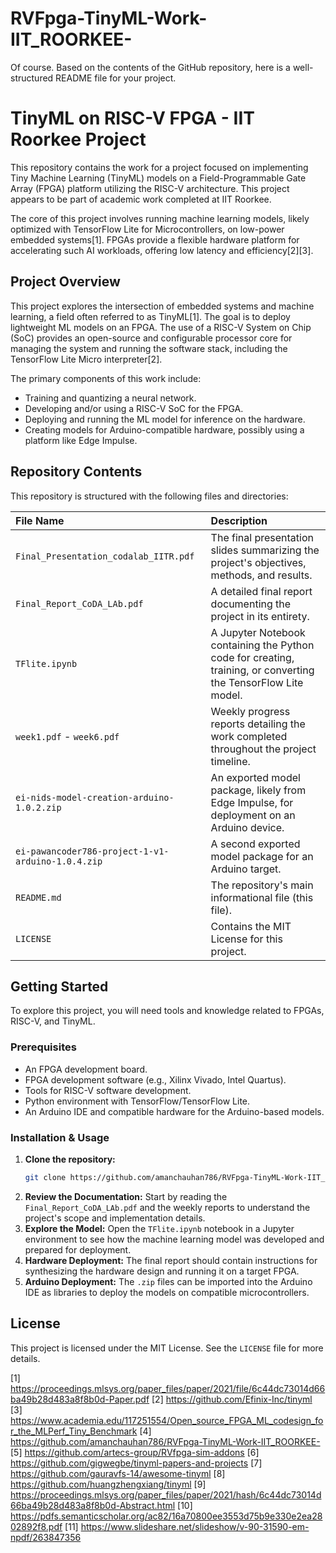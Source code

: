# RVFpga-TinyML-Work-IIT_ROORKEE-
Of course. Based on the contents of the GitHub repository, here is a well-structured README file for your project.

# TinyML on RISC-V FPGA - IIT Roorkee Project

This repository contains the work for a project focused on implementing Tiny Machine Learning (TinyML) models on a Field-Programmable Gate Array (FPGA) platform utilizing the RISC-V architecture. This project appears to be part of academic work completed at IIT Roorkee.

The core of this project involves running machine learning models, likely optimized with TensorFlow Lite for Microcontrollers, on low-power embedded systems[1]. FPGAs provide a flexible hardware platform for accelerating such AI workloads, offering low latency and efficiency[2][3].

## Project Overview

This project explores the intersection of embedded systems and machine learning, a field often referred to as TinyML[1]. The goal is to deploy lightweight ML models on an FPGA. The use of a RISC-V System on Chip (SoC) provides an open-source and configurable processor core for managing the system and running the software stack, including the TensorFlow Lite Micro interpreter[2].

The primary components of this work include:
*   Training and quantizing a neural network.
*   Developing and/or using a RISC-V SoC for the FPGA.
*   Deploying and running the ML model for inference on the hardware.
*   Creating models for Arduino-compatible hardware, possibly using a platform like Edge Impulse.

## Repository Contents

This repository is structured with the following files and directories:

| File Name | Description |
| :--- | :--- |
| `Final_Presentation_codalab_IITR.pdf`| The final presentation slides summarizing the project's objectives, methods, and results. |
| `Final_Report_CoDA_LAb.pdf` | A detailed final report documenting the project in its entirety. |
| `TFlite.ipynb` | A Jupyter Notebook containing the Python code for creating, training, or converting the TensorFlow Lite model. |
| `week1.pdf` - `week6.pdf` | Weekly progress reports detailing the work completed throughout the project timeline. |
| `ei-nids-model-creation-arduino-1.0.2.zip` | An exported model package, likely from Edge Impulse, for deployment on an Arduino device. |
| `ei-pawancoder786-project-1-v1-arduino-1.0.4.zip` | A second exported model package for an Arduino target. |
| `README.md` | The repository's main informational file (this file). |
| `LICENSE` | Contains the MIT License for this project. |

## Getting Started

To explore this project, you will need tools and knowledge related to FPGAs, RISC-V, and TinyML.

### Prerequisites
*   An FPGA development board.
*   FPGA development software (e.g., Xilinx Vivado, Intel Quartus).
*   Tools for RISC-V software development.
*   Python environment with TensorFlow/TensorFlow Lite.
*   An Arduino IDE and compatible hardware for the Arduino-based models.

### Installation & Usage
1.  **Clone the repository:**
    ```sh
    git clone https://github.com/amanchauhan786/RVFpga-TinyML-Work-IIT_ROORKEE-.git
    ```
2.  **Review the Documentation:** Start by reading the `Final_Report_CoDA_LAb.pdf` and the weekly reports to understand the project's scope and implementation details.
3.  **Explore the Model:** Open the `TFlite.ipynb` notebook in a Jupyter environment to see how the machine learning model was developed and prepared for deployment.
4.  **Hardware Deployment:** The final report should contain instructions for synthesizing the hardware design and running it on a target FPGA.
5.  **Arduino Deployment:** The `.zip` files can be imported into the Arduino IDE as libraries to deploy the models on compatible microcontrollers.

## License

This project is licensed under the MIT License. See the `LICENSE` file for more details.

[1] https://proceedings.mlsys.org/paper_files/paper/2021/file/6c44dc73014d66ba49b28d483a8f8b0d-Paper.pdf
[2] https://github.com/Efinix-Inc/tinyml
[3] https://www.academia.edu/117251554/Open_source_FPGA_ML_codesign_for_the_MLPerf_Tiny_Benchmark
[4] https://github.com/amanchauhan786/RVFpga-TinyML-Work-IIT_ROORKEE-
[5] https://github.com/artecs-group/RVfpga-sim-addons
[6] https://github.com/gigwegbe/tinyml-papers-and-projects
[7] https://github.com/gauravfs-14/awesome-tinyml
[8] https://github.com/huangzhengxiang/tinyml
[9] https://proceedings.mlsys.org/paper_files/paper/2021/hash/6c44dc73014d66ba49b28d483a8f8b0d-Abstract.html
[10] https://pdfs.semanticscholar.org/ac82/16a70800ee3553d75b9e330e2ea2802892f8.pdf
[11] https://www.slideshare.net/slideshow/v-90-31590-em-npdf/263847356
